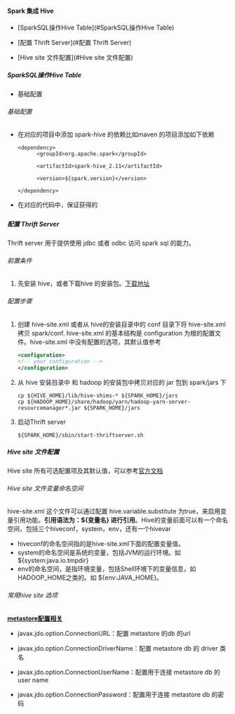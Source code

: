 #### Spark 集成 Hive

- [SparkSQL操作Hive Table](#SparkSQL操作Hive Table)

- [配置 Thrift Server](#配置 Thrift Server)

- [Hive site 文件配置](#Hive site 文件配置)



##### SparkSQL操作Hive Table

- 基础配置

###### 基础配置

- 在对应的项目中添加 spark-hive 的依赖比如maven 的项目添加如下依赖
  
  ```<dependency>xml
  <dependency>
        <groupId>org.apache.spark</groupId>
  
        <artifactId>spark-hive_2.11</artifactId>
  
        <version>${spark.version}</version>
  
  </dependency>
  ```

- 在对应的代码中，保证获得的





##### 

##### 配置 Thrift Server

Thrift server 用于提供使用 jdbc 或者 odbc 访问 spark sql 的能力。





###### 前置条件

1. 先安装 hive，或者下载hive 的安装包。[下载地址](https://hive.apache.org/downloads.html)

###### 配置步骤

1. 创建 hive-site.xml 或者从 hive的安装目录中的 conf 目录下将 hive-site.xml 拷贝 spark/conf. hive-site.xml 的基本结构是 configuration 为根的配置文件。hive-site.xml 中没有配置的选项，其默认值参考 [](https://cwiki.apache.org/confluence/display/Hive/Configuration+Properties#ConfigurationProperties-MetaStore)
   
   ```xml
   <configuration>
   <!-- your configuration -->
   </configuration>
   ```

2. 从 hive 安装目录中 和 hadoop 的安装包中拷贝对应的 jar 包到 spark/jars 下
   
   ```shell
   cp ${HIVE_HOME}/lib/hive-shims-* ${SPARK_HOME}/jars
   cp ${HADOOP_HOME}/share/hadoop/yarn/hadoop-yarn-server-resourcemanager*.jar ${SPARK_HOME}/jars
   ```

3. 启动Thrift server
   
   ```shell
   ${SPARK_HOME}/sbin/start-thriftserver.sh
   ```

##### Hive site 文件配置

Hive site 所有可选配置项及其默认值，可以参考[官方文档](https://cwiki.apache.org/confluence/display/Hive/Configuration+Properties#ConfigurationProperties-MetaStore)

###### Hive site 文件变量命名空间

hive-site.xml 这个文件可以通过配置 hive.variable.substitute 为true，来启用变量引用功能。**引用语法为：\${变量名} 进行引用**。Hive的变量前面可以有一个命名空间，包括三个hiveconf，system，env，还有一个hivevar

- hiveconf的命名空间指的是hive-site.xml下面的配置变量值。
- system的命名空间是系统的变量，包括JVM的运行环境。如\$\{system:java.io.tmpdir\}
- env的命名空间，是指环境变量，包括Shell环境下的变量信息，如HADOOP_HOME之类的。如 \${env:JAVA\_HOME}。



###### 常用hive site 选项

**[metastore配置相关](https://cwiki.apache.org/confluence/display/Hive/Configuration+Properties#ConfigurationProperties-MetaStore)**

- javax.jdo.option.ConnectionURL：配置 metastore 的db 的url

- javax.jdo.option.ConnectionDriverName：配置 metastore db 的 driver 类名

- javax.jdo.option.ConnectionUserName：配置用于连接 metastore db 的 user name

- javax.jdo.option.ConnectionPassword：配置用于连接 metastore db 的密码
